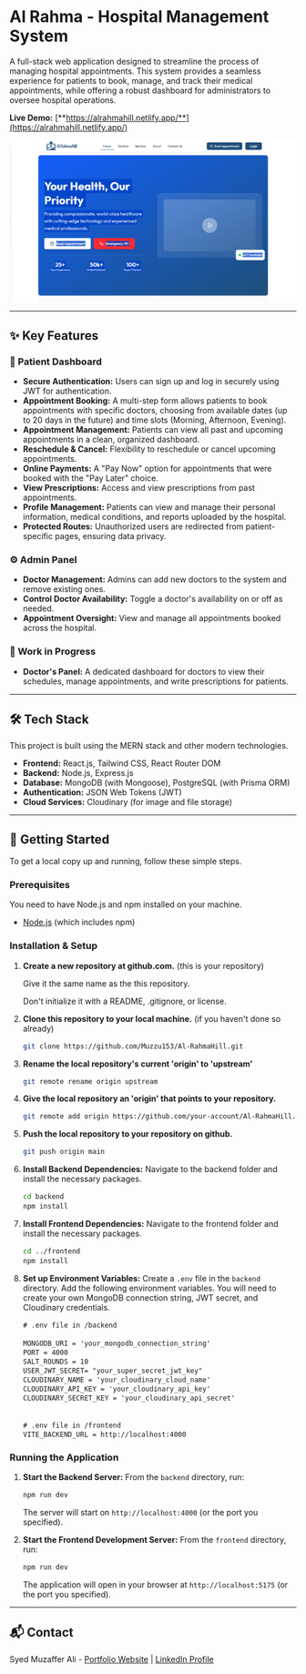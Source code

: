 # Al Rahma - Hospital Management System

A full-stack web application designed to streamline the process of managing hospital appointments. This system provides a seamless experience for patients to book, manage, and track their medical appointments, while offering a robust dashboard for administrators to oversee hospital operations.

**Live Demo:** [**https://alrahmahill.netlify.app/**](https://alrahmahill.netlify.app/)

![AlRahmaHill pic](/frontend/src/assets/AlRahmaHill.png)

---

## ✨ Key Features

### 👤 Patient Dashboard

- **Secure Authentication:** Users can sign up and log in securely using JWT for authentication.
- **Appointment Booking:** A multi-step form allows patients to book appointments with specific doctors, choosing from available dates (up to 20 days in the future) and time slots (Morning, Afternoon, Evening).
- **Appointment Management:** Patients can view all past and upcoming appointments in a clean, organized dashboard.
- **Reschedule & Cancel:** Flexibility to reschedule or cancel upcoming appointments.
- **Online Payments:** A "Pay Now" option for appointments that were booked with the "Pay Later" choice.
- **View Prescriptions:** Access and view prescriptions from past appointments.
- **Profile Management:** Patients can view and manage their personal information, medical conditions, and reports uploaded by the hospital.
- **Protected Routes:** Unauthorized users are redirected from patient-specific pages, ensuring data privacy.

### ⚙️ Admin Panel

- **Doctor Management:** Admins can add new doctors to the system and remove existing ones.
- **Control Doctor Availability:** Toggle a doctor's availability on or off as needed.
- **Appointment Oversight:** View and manage all appointments booked across the hospital.

### 🚧 Work in Progress

- **Doctor's Panel:** A dedicated dashboard for doctors to view their schedules, manage appointments, and write prescriptions for patients.

---

## 🛠️ Tech Stack

This project is built using the MERN stack and other modern technologies.

- **Frontend:** React.js, Tailwind CSS, React Router DOM
- **Backend:** Node.js, Express.js
- **Database:** MongoDB (with Mongoose), PostgreSQL (with Prisma ORM)
- **Authentication:** JSON Web Tokens (JWT)
- **Cloud Services:** Cloudinary (for image and file storage)

---

## 🚀 Getting Started

To get a local copy up and running, follow these simple steps.

### Prerequisites

You need to have Node.js and npm installed on your machine.

- [Node.js](https://nodejs.org/) (which includes npm)

### Installation & Setup

1.  **Create a new repository at github.com.** (this is your repository)

    Give it the same name as the this repository.

    Don't initialize it with a README, .gitignore, or license.

2.  **Clone this repository to your local machine.** (if you haven't done so already)

    ```sh
    git clone https://github.com/Muzzu153/Al-RahmaHill.git
    ```

3.  **Rename the local repository's current 'origin' to 'upstream'**

    ```sh
    git remote rename origin upstream
    ```

4.  **Give the local repository an 'origin' that points to your repository.**

    ```sh
    git remote add origin https://github.com/your-account/Al-RahmaHill.git
    ```

5. **Push the local repository to your repository on github.**

    ```sh
    git push origin main
    ```

6.  **Install Backend Dependencies:**
    Navigate to the backend folder and install the necessary packages.

    ```sh
    cd backend
    npm install
    ```

7.  **Install Frontend Dependencies:**
    Navigate to the frontend folder and install the necessary packages.

    ```sh
    cd ../frontend
    npm install
    ```

8.  **Set up Environment Variables:**
    Create a `.env` file in the `backend` directory. Add the following environment variables. You will need to create your own MongoDB connection string, JWT secret, and Cloudinary credentials.

    ```env
    # .env file in /backend

    MONGODB_URI = 'your_mongodb_connection_string'
    PORT = 4000
    SALT_ROUNDS = 10
    USER_JWT_SECRET= "your_super_secret_jwt_key"
    CLOUDINARY_NAME = 'your_cloudinary_cloud_name' 
    CLOUDINARY_API_KEY = 'your_cloudinary_api_key'
    CLOUDINARY_SECRET_KEY = 'your_cloudinary_api_secret'
    
    
    # .env file in /frontend
    VITE_BACKEND_URL = http://localhost:4000
    ```

### Running the Application

1.  **Start the Backend Server:**
    From the `backend` directory, run:

    ```sh
    npm run dev
    ```

    The server will start on `http://localhost:4000` (or the port you specified).

2.  **Start the Frontend Development Server:**
    From the `frontend` directory, run:
    ```sh
    npm run dev
    ```
    The application will open in your browser at `http://localhost:5175` (or the port you specified).

---

## 📬 Contact

Syed Muzaffer Ali - [Portfolio Website](https://muzaffer-portfolio.netlify.app/) | [LinkedIn Profile](https://www.linkedin.com/in/muzafferalisyed/)

